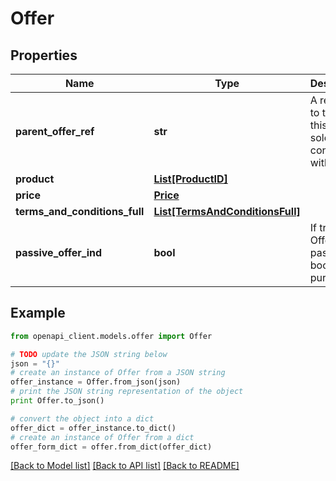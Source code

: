 # Offer


## Properties
Name | Type | Description | Notes
------------ | ------------- | ------------- | -------------
**parent_offer_ref** | **str** | A reference to the Offer this offer is sold in conjunction with | [optional] 
**product** | [**List[ProductID]**](ProductID.md) |  | 
**price** | [**Price**](Price.md) |  | 
**terms_and_conditions_full** | [**List[TermsAndConditionsFull]**](TermsAndConditionsFull.md) |  | 
**passive_offer_ind** | **bool** | If true, the Offer is passive for booking purposes. | [optional] 

## Example

```python
from openapi_client.models.offer import Offer

# TODO update the JSON string below
json = "{}"
# create an instance of Offer from a JSON string
offer_instance = Offer.from_json(json)
# print the JSON string representation of the object
print Offer.to_json()

# convert the object into a dict
offer_dict = offer_instance.to_dict()
# create an instance of Offer from a dict
offer_form_dict = offer.from_dict(offer_dict)
```
[[Back to Model list]](../README.md#documentation-for-models) [[Back to API list]](../README.md#documentation-for-api-endpoints) [[Back to README]](../README.md)



